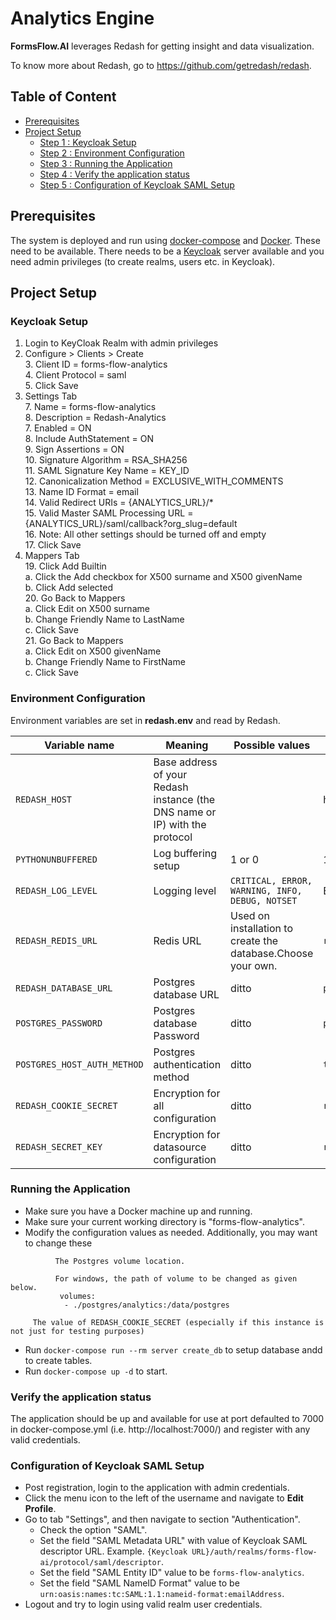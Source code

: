 # Analytics Engine
**FormsFlow.AI** leverages Redash for getting insight and data visualization.

To know more about Redash, go to https://github.com/getredash/redash.

## Table of Content
* [Prerequisites](#prerequisites)
* [Project Setup](#project-setup)
  * [Step 1 : Keycloak Setup](#keycloak-setup)
  * [Step 2 : Environment Configuration](#environment-configuration)
  * [Step 3 : Running the Application](#running-the-application)
  * [Step 4 : Verify the application status](#verify-the-application-status)
  * [Step 5 : Configuration of Keycloak SAML Setup](#configuration-of-keycloak-saml-setup)   

## Prerequisites

The system is deployed and run using [docker-compose](https://docker.com) and [Docker](https://docker.com). These need to be available. 
There needs to be a [Keycloak](https://www.keycloak.org/) server available and you need admin privileges (to create realms, users etc. in Keycloak).

## Project Setup

### Keycloak Setup

1. Login to KeyCloak Realm with admin privileges  
2. Configure > Clients > Create  
	3. Client ID = forms-flow-analytics  
	4. Client Protocol = saml  
	5. Click Save  	
6. Settings Tab  
	7. Name = forms-flow-analytics  
	8. Description = Redash-Analytics  
	7. Enabled = ON  
	8. Include AuthStatement = ON  
	9. Sign Assertions = ON  
	10. Signature Algorithm = RSA_SHA256  
	11. SAML Signature Key Name = KEY_ID  
	12. Canonicalization Method = EXCLUSIVE_WITH_COMMENTS  
	13. Name ID Format = email    	
	14. Valid Redirect URIs = {ANALYTICS_URL}/*  
	15. Valid Master SAML Processing URL = {ANALYTICS_URL}/saml/callback?org_slug=default  
	16. Note: All other settings should be turned off and empty  
	17. Click Save  
18. Mappers Tab  
	19. Click Add Builtin  
		a. Click the Add checkbox for X500 surname and X500 givenName  
		b. Click Add selected  
	20. Go Back to Mappers   
		a. Click Edit on X500 surname  
		b. Change Friendly Name to LastName   
		c. Click Save  
	21. Go Back to Mappers    
		a. Click Edit on X500 givenName  
		b. Change Friendly Name to FirstName   
		c. Click Save  

### Environment Configuration

Environment variables are set in **redash.env** and read by Redash.

Variable name | Meaning | Possible values | Default value |
--- | --- | --- | ---
`REDASH_HOST`| Base address of your Redash instance (the DNS name or IP) with the protocol | | http://localhost/redash
`PYTHONUNBUFFERED`|Log buffering setup|1 or 0 | 1
`REDASH_LOG_LEVEL`|Logging level|`CRITICAL, ERROR, WARNING, INFO, DEBUG, NOTSET` | ERROR
`REDASH_REDIS_URL`|Redis URL|Used on installation to create the database.Choose your own.|`redis://redis:6379/0`
`REDASH_DATABASE_URL`|Postgres database URL|ditto|`postgresql://postgres@postgres/postgres`
`POSTGRES_PASSWORD`|Postgres database Password|ditto|`postgres`
`POSTGRES_HOST_AUTH_METHOD`|Postgres authentication method|ditto|`trust`
`REDASH_COOKIE_SECRET`|Encryption for all configuration|ditto|`redash-selfhosted`
`REDASH_SECRET_KEY`|Encryption for datasource configuration|ditto|`redash-selfhosted`


### Running the Application

   * Make sure you have a Docker machine up and running.
   * Make sure your current working directory is "forms-flow-analytics".
   * Modify the configuration values as needed. Additionally, you may want to change these
     
         
```  
          The Postgres volume location.          
          
          For windows, the path of volume to be changed as given below.
           volumes:
            - ./postgres/analytics:/data/postgres
```
         The value of REDASH_COOKIE_SECRET (especially if this instance is not just for testing purposes)
   * Run `docker-compose run --rm server create_db` to setup database andd to create tables.
   * Run `docker-compose up -d` to start.
   
### Verify the application status

   The application should be up and available for use at port defaulted to 7000 in docker-compose.yml (i.e. http://localhost:7000/)
    and register with any valid credentials.
    
### Configuration of Keycloak SAML Setup
    
   * Post registration, login to the application with admin credentials.
   * Click the menu icon to the left of the username and navigate to **Edit Profile**.
   * Go to tab "Settings", and then navigate to section "Authentication".
        * Check the option "SAML".
        * Set the field "SAML Metadata URL" with value of Keycloak SAML descriptor URL. Example. `{Keycloak URL}/auth/realms/forms-flow-ai/protocol/saml/descriptor`.
        * Set the field "SAML Entity ID" value to be `forms-flow-analytics`.
        * Set the field "SAML NameID Format" value to be `urn:oasis:names:tc:SAML:1.1:nameid-format:emailAddress`.
   * Logout and try to login using valid realm user credentials.

